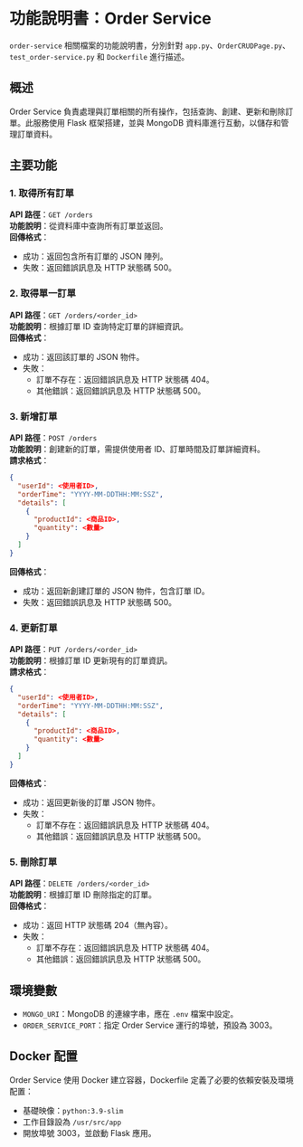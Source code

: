 # 功能說明書：Order Service
`order-service` 相關檔案的功能說明書，分別針對 `app.py`、`OrderCRUDPage.py`、`test_order-service.py` 和 `Dockerfile` 進行描述。

## 概述
Order Service 負責處理與訂單相關的所有操作，包括查詢、創建、更新和刪除訂單。此服務使用 Flask 框架搭建，並與 MongoDB 資料庫進行互動，以儲存和管理訂單資料。

## 主要功能

### 1. 取得所有訂單
**API 路徑**：`GET /orders`  
**功能說明**：從資料庫中查詢所有訂單並返回。  
**回傳格式**：
- 成功：返回包含所有訂單的 JSON 陣列。
- 失敗：返回錯誤訊息及 HTTP 狀態碼 500。

### 2. 取得單一訂單
**API 路徑**：`GET /orders/<order_id>`  
**功能說明**：根據訂單 ID 查詢特定訂單的詳細資訊。  
**回傳格式**：
- 成功：返回該訂單的 JSON 物件。
- 失敗：
  - 訂單不存在：返回錯誤訊息及 HTTP 狀態碼 404。
  - 其他錯誤：返回錯誤訊息及 HTTP 狀態碼 500。

### 3. 新增訂單
**API 路徑**：`POST /orders`  
**功能說明**：創建新的訂單，需提供使用者 ID、訂單時間及訂單詳細資料。  
**請求格式**：
```json
{
  "userId": <使用者ID>,
  "orderTime": "YYYY-MM-DDTHH:MM:SSZ",
  "details": [
    {
      "productId": <商品ID>,
      "quantity": <數量>
    }
  ]
}
```
**回傳格式**：
- 成功：返回新創建訂單的 JSON 物件，包含訂單 ID。
- 失敗：返回錯誤訊息及 HTTP 狀態碼 500。

### 4. 更新訂單
**API 路徑**：`PUT /orders/<order_id>`  
**功能說明**：根據訂單 ID 更新現有的訂單資訊。  
**請求格式**：
```json
{
  "userId": <使用者ID>,
  "orderTime": "YYYY-MM-DDTHH:MM:SSZ",
  "details": [
    {
      "productId": <商品ID>,
      "quantity": <數量>
    }
  ]
}
```
**回傳格式**：
- 成功：返回更新後的訂單 JSON 物件。
- 失敗：
  - 訂單不存在：返回錯誤訊息及 HTTP 狀態碼 404。
  - 其他錯誤：返回錯誤訊息及 HTTP 狀態碼 500。

### 5. 刪除訂單
**API 路徑**：`DELETE /orders/<order_id>`  
**功能說明**：根據訂單 ID 刪除指定的訂單。  
**回傳格式**：
- 成功：返回 HTTP 狀態碼 204（無內容）。
- 失敗：
  - 訂單不存在：返回錯誤訊息及 HTTP 狀態碼 404。
  - 其他錯誤：返回錯誤訊息及 HTTP 狀態碼 500。

## 環境變數
- `MONGO_URI`：MongoDB 的連線字串，應在 `.env` 檔案中設定。
- `ORDER_SERVICE_PORT`：指定 Order Service 運行的埠號，預設為 3003。

## Docker 配置
Order Service 使用 Docker 建立容器，Dockerfile 定義了必要的依賴安裝及環境配置：
- 基礎映像：`python:3.9-slim`
- 工作目錄設為 `/usr/src/app`
- 開放埠號 3003，並啟動 Flask 應用。